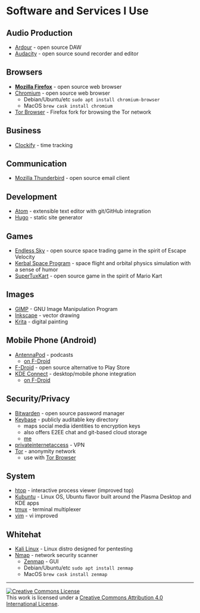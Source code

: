 # Software and Services I Use

## Audio Production
- [Ardour](https://ardour.org/) - open source DAW
- [Audacity](https://www.audacityteam.org/) - open source sound recorder and editor

## Browsers
- **[Mozilla Firefox](https://www.mozilla.org/en-US/firefox/new/)** - open source web browser
- [Chromium](https://www.chromium.org/) - open source web browser
  - Debian/Ubuntu/etc `sudo apt install chromium-browser`
  - MacOS `brew cask install chromium`
- [Tor Browser](https://www.torproject.org/download/) - Firefox fork for browsing the Tor network

## Business
- [Clockify](https://clockify.me/) - time tracking

## Communication
- [Mozilla Thunderbird](https://www.thunderbird.net/en-US/) - open source email client

## Development
- [Atom](https://atom.io/) - extensible text editor with git/GitHub integration
- [Hugo](https://gohugo.io/) - static site generator

## Games
- [Endless Sky](https://endless-sky.github.io/) - open source space trading game in the spirit of Escape Velocity
- [Kerbal Space Program](https://www.kerbalspaceprogram.com/) - space flight and orbital physics simulation with a sense of humor
- [SuperTuxKart](https://supertuxkart.net/Main_Page) - open source game in the spirit of Mario Kart

## Images
- [GIMP](https://www.gimp.org/) - GNU Image Manipulation Program
- [Inkscape](https://inkscape.org/) - vector drawing
- [Krita](https://krita.org/en/) - digital painting

## Mobile Phone (Android)
- [AntennaPod](https://antennapod.org/) - podcasts
  - [on F-Droid](https://f-droid.org/packages/de.danoeh.antennapod/)
- [F-Droid](https://f-droid.org/en/) - open source alternative to Play Store
- [KDE Connect](https://community.kde.org/KDEConnect) - desktop/mobile phone integration
  - [on F-Droid](https://f-droid.org/en/packages/org.kde.kdeconnect_tp/)

## Security/Privacy
- [Bitwarden](https://bitwarden.com/) - open source password manager
- [Keybase](https://keybase.io/) - publicly auditable key directory
  - maps social media identities to encryption keys
  - also offers E2EE chat and git-based cloud storage
  - [me](https://keybase.io/sricks3)
- [privateinternetaccess](https://www.privateinternetaccess.com/) - VPN
- [Tor](https://www.torproject.org/) - anonymity network
  - use with [Tor Browser](https://www.torproject.org/download/)

## System
- [htop](https://hisham.hm/htop/) - interactive process viewer (improved top)
- [Kubuntu](https://kubuntu.org/) - Linux OS, Ubuntu flavor built around the Plasma Desktop and KDE apps
- [tmux](https://github.com/tmux/tmux/wiki) - terminal multiplexer
- [vim](https://www.vim.org/) - vi improved

## Whitehat
- [Kali Linux](https://www.kali.org/) - Linux distro designed for pentesting
- [Nmap](https://nmap.org/) - network security scanner
  - [Zenmap](https://nmap.org/zenmap/) - GUI
  - Debian/Ubuntu/etc `sudo apt install zenmap`
  - MacOS `brew cask install zenmap`
---
<a rel="license" href="http://creativecommons.org/licenses/by/4.0/"><img alt="Creative Commons License" style="border-width:0" src="https://i.creativecommons.org/l/by/4.0/88x31.png" /></a><br />This work is licensed under a <a rel="license" href="http://creativecommons.org/licenses/by/4.0/">Creative Commons Attribution 4.0 International License</a>.
